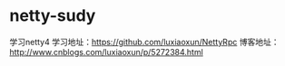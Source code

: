 # netty-sudy
学习netty4
学习地址：https://github.com/luxiaoxun/NettyRpc
博客地址：http://www.cnblogs.com/luxiaoxun/p/5272384.html
